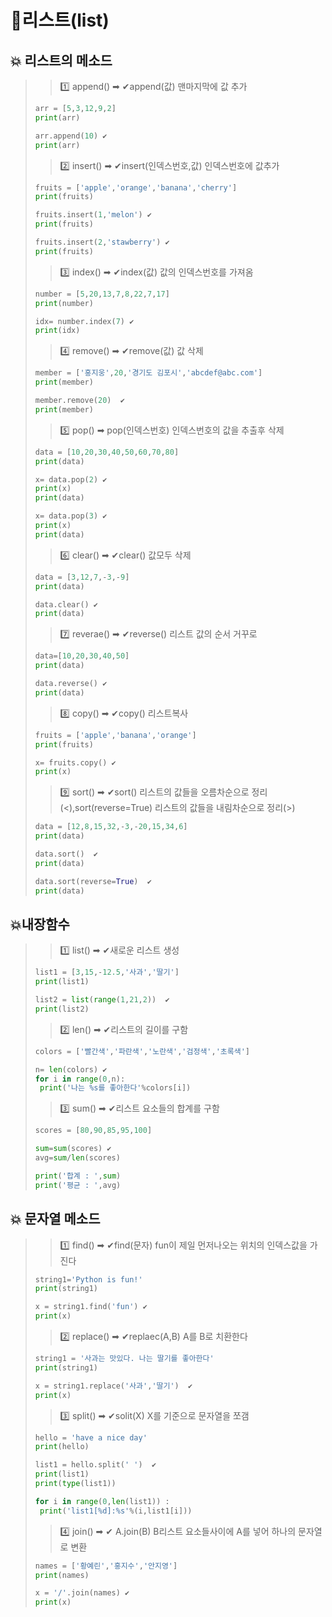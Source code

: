 # 📜리스트(list)

## 💥 리스트의 메소드
>>1️⃣ append() ➡ ✔append(값)  맨마지막에 값 추가
>```python
>arr = [5,3,12,9,2]
>print(arr)
>
>arr.append(10) ✔
>print(arr)
>```
>
>>2️⃣ insert() ➡ ✔insert(인덱스번호,값) 인덱스번호에 값추가
>```python
>fruits = ['apple','orange','banana','cherry']
>print(fruits)
>
>fruits.insert(1,'melon') ✔
>print(fruits)
>
>fruits.insert(2,'stawberry') ✔
>print(fruits)
>```
>
>>3️⃣ index() ➡ ✔index(값)  값의 인덱스번호를 가져옴
>```python
>number = [5,20,13,7,8,22,7,17]
>print(number)
>
>idx= number.index(7) ✔
>print(idx)
>```
>
>>4️⃣ remove() ➡ ✔remove(값)  값 삭제
>```python
>member = ['홍지웅',20,'경기도 김포시','abcdef@abc.com']
>print(member)
>
>member.remove(20)  ✔
>print(member)
>```
>
>>5️⃣ pop() ➡ pop(인덱스번호) 인덱스번호의 값을 추출후 삭제
>```python
>data = [10,20,30,40,50,60,70,80]
>print(data)
>
>x= data.pop(2) ✔
>print(x)
>print(data)
>
>x= data.pop(3) ✔
>print(x)
>print(data)
>```
>
>>6️⃣ clear() ➡ ✔clear()  값모두 삭제
>```python
>data = [3,12,7,-3,-9]
>print(data)
>
>data.clear() ✔
>print(data)
>```
>
>>7️⃣ reverae() ➡ ✔reverse()  리스트 값의 순서 거꾸로
>```python
>data=[10,20,30,40,50]
>print(data)
>
>data.reverse() ✔
>print(data)
>```
>
>>8️⃣ copy() ➡ ✔copy()  리스트복사
>```python
>fruits = ['apple','banana','orange']
>print(fruits)
>
>x= fruits.copy() ✔
>print(x)
>```
>
>>9️⃣ sort() ➡ ✔sort()  리스트의 값들을 오름차순으로 정리(<),sort(reverse=True)  리스트의 값들을 내림차순으로 정리(>)
>```python
>data = [12,8,15,32,-3,-20,15,34,6]
>print(data)
>
>data.sort()  ✔
>print(data)
>
>data.sort(reverse=True)  ✔
>print(data)
>```

## 💥내장함수
>>1️⃣ list() ➡ ✔새로운 리스트 생성
>```python
>list1 = [3,15,-12.5,'사과','딸기']
>print(list1)
>
>list2 = list(range(1,21,2))  ✔
>print(list2)
>```
>>2️⃣ len() ➡ ✔리스트의 길이를 구함
>```python
>colors = ['빨간색','파란색','노란색','검정색','초록색']
>
>n= len(colors) ✔
>for i in range(0,n):
>  print('나는 %s를 좋아한다'%colors[i])
>```
>>3️⃣ sum() ➡ ✔리스트 요소들의 합계를 구함
>```python
>scores = [80,90,85,95,100]
>
>sum=sum(scores) ✔
>avg=sum/len(scores)
>
>print('합계 : ',sum)
>print('평균 : ',avg)
>```
## 💥 문자열 메소드
>>1️⃣ find() ➡ ✔find(문자) fun이 제일 먼저나오는 위치의 인덱스값을 가진다
>```python
>string1='Python is fun!'
>print(string1)
>
>x = string1.find('fun') ✔
>print(x)
>
>```
>>2️⃣ replace() ➡ ✔replaec(A,B) A를 B로 치환한다  
>```python
>string1 = '사과는 맛있다. 나는 딸기를 좋아한다'
>print(string1)
>
>x = string1.replace('사과','딸기')  ✔
>print(x)
>```
>>3️⃣ split() ➡ ✔solit(X) X를 기준으로 문자열을 쪼갬
>```python
>hello = 'have a nice day'
>print(hello)
>
>list1 = hello.split(' ')  ✔
>print(list1)
>print(type(list1))
>
>for i in range(0,len(list1)) : 
>  print('list1[%d]:%s'%(i,list1[i]))
>```
>>4️⃣ join() ➡ ✔ A.join(B) B리스트 요소들사이에 A를 넣어 하나의 문자열로 변환 
>```python
>names = ['황예린','홍지수','안지영']
>print(names)
>
>x = '/'.join(names) ✔
>print(x)
>```
